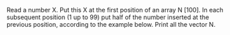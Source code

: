 Read a number X. Put this X at the first position of an array N [100]. In each subsequent position (1 up to 99) put half of the number inserted at the previous position, according to the example below. Print all the vector N.